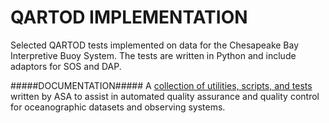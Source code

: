 # QARTOD IMPLEMENTATION

Selected QARTOD tests implemented on data for the Chesapeake Bay Interpretive Buoy System.  The tests are written in Python and include adaptors for SOS and DAP.    

#####DOCUMENTATION#####
A [collection of utilities, scripts, and tests](https://github.com/asascience-open/QARTOD) written by ASA to assist in automated quality assurance and quality control for oceanographic datasets and observing systems.  
